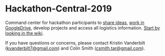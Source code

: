 # Hackathon-Central-2019

Command center for hackathon participants to [share ideas](https://github.com/IMCR-Hackathon/Hackathon-Central-2019/issues), [work in GoogleDrive](https://drive.google.com/drive/folders/1R6bSP-dDQNYxYWpgNl0_SL2gTkXtY-Bu), develop projects and access all logistics information. [Start by looking in the wiki](https://github.com/IMCR-Hackathon/Hackathon-Central-2019/wiki).

If you have questions or concerns, please contact Kristin Vanderbilt (kvanderbilt7@gmail.com) and Colin Smith (csmith.tar@gmail.com).
